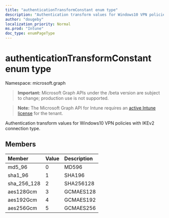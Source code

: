 ```yaml
---
title: "authenticationTransformConstant enum type"
description: "Authentication transform values for Windows10 VPN policies with IKEv2 connection type."
author: "dougeby"
localization_priority: Normal
ms.prod: "Intune"
doc_type: enumPageType
---
```


# authenticationTransformConstant enum type

Namespace: microsoft.graph

> **Important:** Microsoft Graph APIs under the /beta version are subject to change; production use is not supported.

> **Note:** The Microsoft Graph API for Intune requires an [active Intune license](https://go.microsoft.com/fwlink/?linkid=839381) for the tenant.

Authentication transform values for Windows10 VPN policies with IKEv2 connection type.

## Members
|Member|Value|Description|
|:---|:---|:---|
|md5_96|0|MD596|
|sha1_96|1|SHA196|
|sha_256_128|2|SHA256128|
|aes128Gcm|3|GCMAES128|
|aes192Gcm|4|GCMAES192|
|aes256Gcm|5|GCMAES256|




